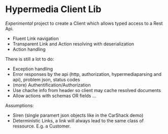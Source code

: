 # Hypermedia Client Lib
_Experimental_ project to create a Client which allows typed access to a Rest Api.
- Fluent Link navigation
- Transparent Link and Action resolving with deserialization
- Action handling

There is still a lot to do:
- Exception handling
- Error responses by the api (http, authorization, hypermediaparsing and api), problem json, status codes
- (more) Authentification/Authorization
- Use chache info from header so client may cache resolved documents
- Allow actions with schemas OR fields
...

Assumptions:
- Siren (single paramert json objects like in the CarShack demo)
- Deterministic Links, a link will always lead to the same class of ressource. E.g. a Customer.